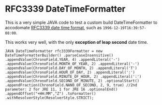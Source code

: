 # RFC3339 DateTimeFormatter

This is a very simple JAVA code to test a custom build DateTimeFormatter to accodomate [RFC3339 date time format](https://datatracker.ietf.org/doc/html/rfc3339#section-5.6), such as `1996-12-19T16:39:57-08:00`.

This works very well, with the only **exception of leap second** date time.

``JAVA
DateTimeFormatter rfc3339Formatter = new DateTimeFormatterBuilder()
        .parseCaseInsensitive()
        .appendValue(ChronoField.YEAR, 4)
        .appendLiteral('-')
        .appendValue(ChronoField.MONTH_OF_YEAR, 2)
        .appendLiteral('-')
        .appendValue(ChronoField.DAY_OF_MONTH, 2)
        .appendLiteral('T')
        .appendValue(ChronoField.HOUR_OF_DAY, 2)
        .appendLiteral(':')
        .appendValue(ChronoField.MINUTE_OF_HOUR, 2)
        .appendLiteral(':')
        .appendValue(ChronoField.SECOND_OF_MINUTE, 2)
        .optionalStart()
        .appendFraction(ChronoField.NANO_OF_SECOND, 2, 9, true) //2nd parameter: 2 for JRE 11, 1 for JRE 16
        .optionalEnd()
        .appendOffset("+HH:MM","Z")
        .toFormatter()
        .withResolverStyle(ResolverStyle.STRICT);
``